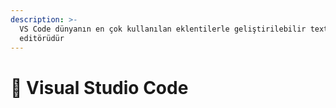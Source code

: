 ```yaml
---
description: >-
  VS Code dünyanın en çok kullanılan eklentilerle geliştirilebilir text
  editörüdür
---
```


# 🌃 Visual Studio Code

